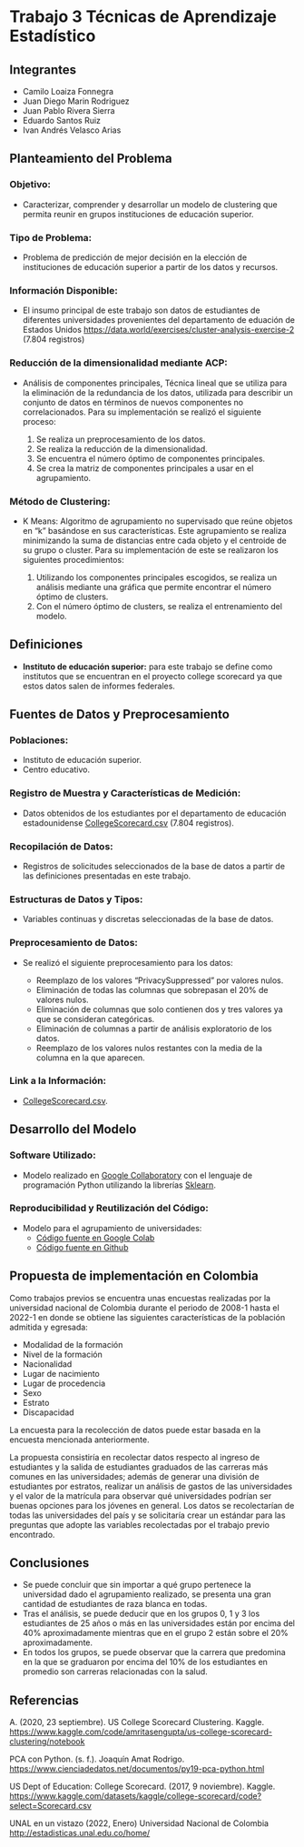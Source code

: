 # Trabajo 3 Técnicas de Aprendizaje Estadístico

## Integrantes 
- Camilo Loaiza Fonnegra
- Juan Diego Marin Rodriguez
- Juan Pablo Rivera Sierra
- Eduardo Santos Ruiz
- Ivan Andrés Velasco Arias

## Planteamiento del Problema

### Objetivo:

* Caracterizar, comprender y desarrollar un modelo de clustering que permita reunir en grupos instituciones de educación superior.

### Tipo de Problema:

* Problema de predicción de mejor decisión en la elección de instituciones de educación superior a partir de los datos y recursos.

### Información Disponible:

* El insumo principal de este trabajo son datos de estudiantes de diferentes universidades provenientes del departamento de eduación de Estados Unidos https://data.world/exercises/cluster-analysis-exercise-2 (7.804 registros)


### Reducción de la dimensionalidad mediante ACP:

* Análisis de componentes principales, Técnica lineal que se utiliza para la eliminación de la redundancia de los datos, utilizada para describir un conjunto de datos en términos de nuevos componentes no correlacionados. Para su implementación se realizó el siguiente proceso: 

  1. Se realiza un preprocesamiento de los datos.
  2. Se realiza la reducción de la dimensionalidad.
  3. Se encuentra el número óptimo de componentes principales.
  4. Se crea la matriz de componentes principales a usar en el agrupamiento.

### Método de Clustering:

* K Means: Algoritmo de agrupamiento no supervisado que reúne objetos en “k” basándose en sus características. Este agrupamiento se realiza minimizando la suma de distancias entre cada objeto y el centroide de su grupo o cluster. Para su implementación de este se realizaron los siguientes procedimientos: 

  1. Utilizando los componentes principales escogidos, se realiza un análisis mediante una gráfica que permite encontrar el número óptimo de clusters. 
  2. Con el número óptimo de clusters, se realiza el entrenamiento del modelo.


## Definiciones

* **Instituto de educación superior:** para este trabajo se define como institutos que se encuentran en el proyecto college scorecard ya que estos datos salen de informes federales.

## Fuentes de Datos y Preprocesamiento

### Poblaciones:

* Instituto de educación superior.
* Centro educativo.


### Registro de Muestra y Características de Medición:

* Datos obtenidos de los estudiantes por el departamento de educación  estadounidense [CollegeScorecard.csv](https://data.world/exercises/cluster-analysis-exercise-2/workspace/file?filename=CollegeScorecard.csv) (7.804 registros). 

### Recopilación de Datos:

* Registros de solicitudes seleccionados de la base de datos a partir de las definiciones presentadas en este trabajo.

### Estructuras de Datos y Tipos:

* Variables continuas y discretas seleccionadas de la base de datos.

### Preprocesamiento de Datos:

* Se realizó el siguiente preprocesamiento para los datos:

  * Reemplazo de los valores “PrivacySuppressed” por valores nulos.
  * Eliminación de todas las columnas que sobrepasan el 20% de valores nulos.
  * Eliminación de columnas que solo contienen dos y tres valores ya que se consideran categóricas.
  * Eliminación de columnas a partir de análisis exploratorio de los datos.
  * Reemplazo de los valores nulos restantes con la media de la columna en la que aparecen.

### Link a la Información:

* [CollegeScorecard.csv](https://data.world/exercises/cluster-analysis-exercise-2/workspace/file?filename=CollegeScorecard.csv).

## Desarrollo del Modelo

### Software Utilizado:

* Modelo realizado en [Google Collaboratory](https://www.google.com/url?q=https://colab.research.google.com/notebooks/welcome.ipynb?hl%3Des&sa=D&source=editors&ust=1651468799400076&usg=AOvVaw3BsmzIFA0LLERerLBE2zcG) con el lenguaje de programación Python utilizando la librerías [Sklearn](https://scikit-learn.org/stable/).

### Reproducibilidad y Reutilización del Código:

* Modelo para el agrupamiento de universidades:
  * [Código fuente en Google Colab](https://colab.research.google.com/drive/1kW8cXqE39fJZ7ep0Wu0mjwCtVxmfP-CW?usp=sharing)
  * [Código fuente en Github](https://github.com/jumarinr/Trabajo_TAE_3)

## Propuesta de implementación en Colombia

Como trabajos previos se encuentra unas encuestas realizadas por la universidad nacional de Colombia durante el periodo de 2008-1 hasta el 2022-1 en donde se obtiene las siguientes características de la población admitida y egresada: 

  * Modalidad de la formación
  * Nivel de la formación
  * Nacionalidad
  * Lugar de nacimiento
  * Lugar de procedencia
  * Sexo
  * Estrato
  * Discapacidad

La encuesta para la recolección de datos puede estar basada en la encuesta mencionada anteriormente.

La propuesta consistiría en recolectar datos respecto al ingreso de estudiantes y la salida de estudiantes graduados de las carreras más comunes en las universidades; además de generar una división de estudiantes por estratos, realizar un análisis de gastos de las universidades y el valor de la matrícula para observar qué universidades podrían ser buenas opciones para los jóvenes en general. Los datos se recolectarían de todas las universidades del país y se solicitaría crear un estándar para las preguntas que adopte las variables recolectadas por el trabajo previo encontrado.

## Conclusiones

* Se puede concluir que sin importar a qué grupo pertenece la universidad dado el agrupamiento realizado, se presenta una gran cantidad de estudiantes de raza blanca en todas.
* Tras el análisis, se puede deducir que en los grupos 0, 1 y 3 los  estudiantes de 25 años o más en las universidades están por encima del 40% aproximadamente mientras que en el grupo 2 están sobre el 20% aproximadamente. 
* En todos los grupos, se puede observar que la carrera que predomina en la que se graduaron por encima del 10% de los estudiantes en promedio son carreras relacionadas con la salud.

## Referencias

A. (2020, 23 septiembre). US College Scorecard Clustering. Kaggle. https://www.kaggle.com/code/amritasengupta/us-college-scorecard-clustering/notebook

PCA con Python. (s. f.). Joaquín Amat Rodrigo. https://www.cienciadedatos.net/documentos/py19-pca-python.html

US Dept of Education: College Scorecard. (2017, 9 noviembre). Kaggle. https://www.kaggle.com/datasets/kaggle/college-scorecard/code?select=Scorecard.csv

UNAL en un vistazo  (2022, Enero) Universidad Nacional de Colombia http://estadisticas.unal.edu.co/home/
